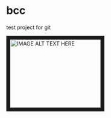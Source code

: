 # bcc
test project for git

<a href="http://www.youtube.com/watch?feature=player_embedded&v=YOUTUBE_VIDEO_ID_HERE
" target="_blank"><img src="https://i.pinimg.com/564x/22/2c/ad/222cad7558b99c253555eee63d1f5b25.jpg" 
alt="IMAGE ALT TEXT HERE" width="240" height="180" border="10" /></a>
